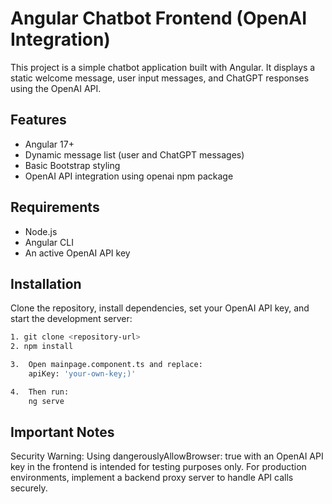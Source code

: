 # Angular Chatbot Frontend (OpenAI Integration)

This project is a simple chatbot application built with Angular. It displays a static welcome message, user input messages, and ChatGPT responses using the OpenAI API.

## Features
- Angular 17+
- Dynamic message list (user and ChatGPT messages)
- Basic Bootstrap styling
- OpenAI API integration using openai npm package

## Requirements
- Node.js
- Angular CLI
- An active OpenAI API key

## Installation
Clone the repository, install dependencies, set your OpenAI API key, and start the development server:

```bash
1. git clone <repository-url>
2. npm install

3.  Open mainpage.component.ts and replace:
    apiKey: 'your-own-key;)'

4.  Then run:
    ng serve
```  
## Important Notes
Security Warning: Using dangerouslyAllowBrowser: true with an OpenAI API key in the frontend is intended for testing purposes only. For production environments, implement a backend proxy server to handle API calls securely.
